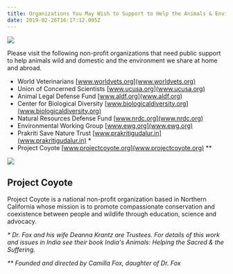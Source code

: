 ```yaml
---
title: Organizations You May Wish to Support to Help the Animals & Environment
date: 2019-02-26T16:17:12.095Z
---
```

![](/img/wolf_chief_dan_george.jpg)

Please visit the following non-profit organizations that need public support to help animals wild and domestic and the environment we share at home and abroad.

* World Veterinarians [www.worldvets.org](www.worldvets.org)
* Union of Concerned Scientists [www.ucusa.org](www.ucusa.org)
* Animal Legal Defense Fund [www.aldf.org](www.aldf.org)
* Center for Biological Diversity [www.biologicaldiversity.org](www.biologicaldiversity.org)
* Natural Resources Defense Fund [www.nrdc.org](www.nrdc.org)
* Environmental Working Group [www.ewg.org](www.ewg.org)
* Prakriti Save Nature Trust [www.prakritigudalur.in](www.prakritigudalur.in) *
* Project Coyote [www.projectcoyote.org](www.projectcoyote.org) \*\*

![](/img/project-coyote.jpg)

## Project Coyote

Project Coyote is a national non-profit organization based in Northern California whose mission is to promote compassionate conservation and coexistence between people and wildlife through education, science and advocacy.

_\* Dr. Fox and his wife Deanna Krantz are Trustees. For details of this work and issues in India see their book India's Animals: Helping the Sacred & the Suffering._

_\*\* Founded and directed by Camilla Fox, daughter of Dr. Fox_
